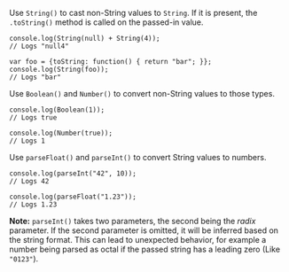 Use ```String()``` to cast non-String values to ```String```.
If it is present, the ```.toString()``` method is called on the passed-in value.

    console.log(String(null) + String(4));
    // Logs "null4"

    var foo = {toString: function() { return "bar"; }};
    console.log(String(foo));
    // Logs "bar"

Use ```Boolean()``` and ```Number()``` to convert non-String values to those
types.

    console.log(Boolean(1));
    // Logs true

    console.log(Number(true));
    // Logs 1

Use ```parseFloat()``` and ```parseInt()``` to convert String values to numbers.

    console.log(parseInt("42", 10));
    // Logs 42

    console.log(parseFloat("1.23"));
    // Logs 1.23

**Note:** ```parseInt()``` takes two parameters, the second being the _radix_
parameter. If the second parameter is omitted, it will be inferred based on the
string format. This can lead to unexpected behavior, for example a number being
parsed as octal if the passed string has a leading zero (Like ```"0123"```).

